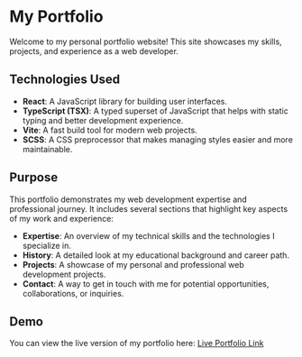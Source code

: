 # My Portfolio

Welcome to my personal portfolio website! This site showcases my skills, projects, and experience as a web developer.

## Technologies Used

- **React**: A JavaScript library for building user interfaces.
- **TypeScript (TSX)**: A typed superset of JavaScript that helps with static typing and better development experience.
- **Vite**: A fast build tool for modern web projects.
- **SCSS**: A CSS preprocessor that makes managing styles easier and more maintainable.

## Purpose

This portfolio demonstrates my web development expertise and professional journey. It includes several sections that highlight key aspects of my work and experience:

- **Expertise**: An overview of my technical skills and the technologies I specialize in.
- **History**: A detailed look at my educational background and career path.
- **Projects**: A showcase of my personal and professional web development projects.
- **Contact**: A way to get in touch with me for potential opportunities, collaborations, or inquiries.

## Demo

You can view the live version of my portfolio here: [Live Portfolio Link]( https://nargissamatova.github.io/my-portfolio)
